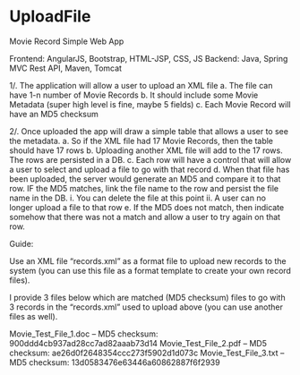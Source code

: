 # UploadFile

Movie Record Simple Web App

Frontend: AngularJS, Bootstrap, HTML-JSP, CSS, JS
Backend: Java, Spring MVC Rest API, Maven, Tomcat

1/.      The application will allow a user to upload an XML file
a.      The file can have 1-n number of Movie Records
b.      It should include some Movie Metadata (super high level is fine, maybe 5 fields)
c.      Each Movie Record will have an MD5 checksum

2/.      Once uploaded the app will draw a simple table that allows a user to see the metadata.
a.      So if the XML file had 17 Movie Records, then the table should have 17 rows
b.      Uploading another XML file will add to the 17 rows. The rows are persisted in a DB.
c.      Each row will have a control that will allow a user to select and upload a file to go with that record
d.      When that file has been uploaded, the server would generate an MD5 and compare it to that row. IF the MD5 matches, link the file name to the row and persist the file name in the DB.
                                                    i.     You can delete the file at this point
                                                   ii.     A user can no longer upload a file to that row
e.      If the MD5 does not match, then indicate somehow that there was not a match and allow a user to try again on that row.

Guide:

Use an XML file “records.xml” as a format file to upload new records to the system (you can use this file as a format template to create your own record files).

I provide 3 files below which are matched (MD5 checksum) files to go with 3 records in the “records.xml” used to upload above (you can use another files as well).

Movie_Test_File_1.doc – MD5 checksum: 900ddd4cb937ad28cc7ad82aaab73d14 
Movie_Test_File_2.pdf – MD5 checksum: ae26d0f2648354ccc273f5902d1d073c 
Movie_Test_File_3.txt – MD5 checksum: 13d0583476e63446a60862887f6f2939